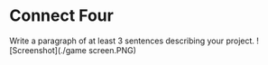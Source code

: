# Connect Four
Write a paragraph of at least 3 sentences describing your project.
![Screenshot](./game screen.PNG)
